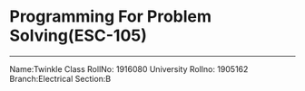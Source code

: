 # Programming For Problem Solving(ESC-105)
------
Name:Twinkle
Class RollNo: 1916080
University Rollno: 1905162
Branch:Electrical
Section:B
